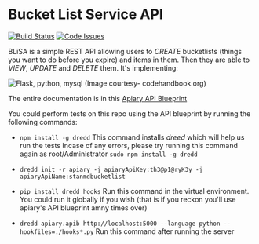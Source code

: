 # Bucket List Service API
[![Build Status](https://semaphoreci.com/api/v1/stanmd/bucketlist/branches/master/badge.svg)](https://semaphoreci.com/stanmd/bucketlist)
[![Code Issues](https://www.quantifiedcode.com/api/v1/project/413c57d2358940f097221a243f88d224/badge.svg)](https://www.quantifiedcode.com/app/project/413c57d2358940f097221a243f88d224)

BLiSA is a simple REST API allowing users to _CREATE_ bucketlists (things you want to do before you expire) and items in them. Then they are able to _VIEW_, _UPDATE_ and _DELETE_ them. It's implementing:

![Flask, python, mysql](http://codehandbook.org/wp-content/uploads/2015/07/python_ff.jpg)
(Image courtesy- codehandbook.org)

The entire documentation is in this [Apiary API Blueprint](http://docs.stanmdbucketlist.apiary.io/)

You could perform tests on this repo using the API blueprint by running the following commands:

- `npm install -g dredd`
This command installs _dreed_ which will help us run the tests
Incase of any errors, please try running this command again as root/Administrator `sudo npm install -g dredd`

- `dredd init -r apiary -j apiaryApiKey:th3@p1@ryK3y -j apiaryApiName:stanmdbucketlist`

- `pip install dredd_hooks`
Run this command in the virtual environment. You could run it globally if you wish (that is if you reckon you'll use apiary's API blueprint amny times over)

- `dredd apiary.apib http://localhost:5000 --language python --hookfiles=./hooks*.py`
Run this command after running the server